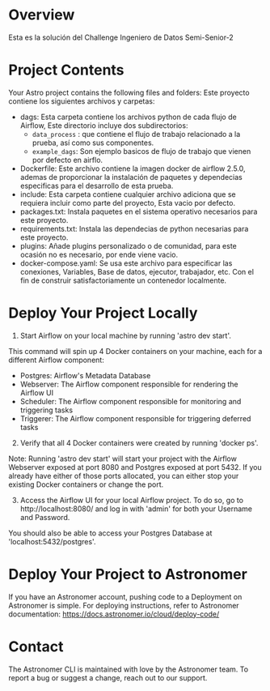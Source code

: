 Overview
========

Esta es la solución del Challenge Ingeniero de Datos Semi-Senior-2

Project Contents
================

Your Astro project contains the following files and folders:
Este proyecto contiene los siguientes archivos y carpetas:

- dags: Esta carpeta contiene los archivos python de cada flujo de Airflow, Este directorio incluye dos subdirectorios:
    - `data_process` : que contiene el flujo de trabajo relacionado a la prueba, así como sus componentes. 
    - `example_dags`: Son ejemplo basicos de flujo de trabajo que vienen por defecto en airflo.
- Dockerfile: Este archivo contiene la imagen docker de airflow 2.5.0, ademas de proporcionar la instalación de paquetes y dependecias especificas para el desarrollo de  esta prueba.
- include: Esta carpeta contiene cualquier archivo adiciona que se requiera incluir como parte del proyecto, Esta vacio por defecto.
- packages.txt: Instala paquetes en el sistema operativo necesarios para este proyecto.
- requirements.txt: Instala las dependecias de python necesarias para este proyecto.
- plugins: Añade plugins personalizado o de comunidad, para este ocasión no es necesario, por ende viene vacio.
- docker-compose.yaml: Se usa este archivo para especificar las conexiones, Variables, Base de datos, ejecutor, trabajador, etc. Con el fin de construir satisfactoriamente un contenedor localmente.

Deploy Your Project Locally
===========================

1. Start Airflow on your local machine by running 'astro dev start'.

This command will spin up 4 Docker containers on your machine, each for a different Airflow component:

- Postgres: Airflow's Metadata Database
- Webserver: The Airflow component responsible for rendering the Airflow UI
- Scheduler: The Airflow component responsible for monitoring and triggering tasks
- Triggerer: The Airflow component responsible for triggering deferred tasks

2. Verify that all 4 Docker containers were created by running 'docker ps'.

Note: Running 'astro dev start' will start your project with the Airflow Webserver exposed at port 8080 and Postgres exposed at port 5432. If you already have either of those ports allocated, you can either stop your existing Docker containers or change the port.

3. Access the Airflow UI for your local Airflow project. To do so, go to http://localhost:8080/ and log in with 'admin' for both your Username and Password.

You should also be able to access your Postgres Database at 'localhost:5432/postgres'.

Deploy Your Project to Astronomer
=================================

If you have an Astronomer account, pushing code to a Deployment on Astronomer is simple. For deploying instructions, refer to Astronomer documentation: https://docs.astronomer.io/cloud/deploy-code/

Contact
=======

The Astronomer CLI is maintained with love by the Astronomer team. To report a bug or suggest a change, reach out to our support.
